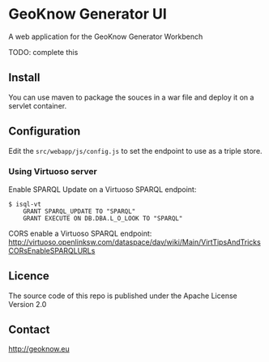 # GeoKnow Generator UI

A web application for the GeoKnow Generator Workbench

TODO: complete this 

## Install

You can use maven to package the souces in a war file and deploy it on a servlet container.

## Configuration

Edit the `src/webapp/js/config.js` to set the endpoint to use as a triple store.

### Using Virtuoso server

Enable SPARQL Update on a Virtuoso SPARQL endpoint:

	$ isql-vt
		GRANT SPARQL_UPDATE TO "SPARQL"
		GRANT EXECUTE ON DB.DBA.L_O_LOOK TO "SPARQL"

CORS enable a Virtuoso SPARQL endpoint:
http://virtuoso.openlinksw.com/dataspace/dav/wiki/Main/VirtTipsAndTricksCORsEnableSPARQLURLs

## Licence

The source code of this repo is published under the Apache License Version 2.0

## Contact

http://geoknow.eu
